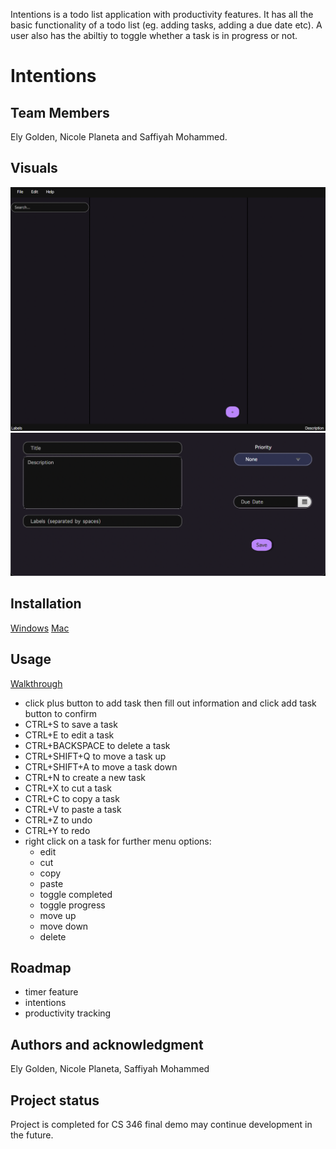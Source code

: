Intentions is a todo list application with productivity features. It has all the basic functionality of a todo list (eg. adding tasks, adding a due date etc). A user also has the abiltiy to toggle whether a task is in progress or not. 

# Intentions

## Team Members 
Ely Golden, Nicole Planeta and Saffiyah Mohammed.

## Visuals
![image-1.png](./image-1.png)
![image-2.png](./image-2.png)


## Installation
[Windows](https://git.uwaterloo.ca/ed2golde/cs346/-/blob/main/app-win.zip)
[Mac](https://git.uwaterloo.ca/ed2golde/cs346/-/blob/main/app-mac.zip)

## Usage

[Walkthrough](https://git.uwaterloo.ca/ed2golde/cs346/-/blob/main/Walkthrough.mov) 

- click plus button to add task then fill out information and click add task button to confirm
- CTRL+S to save a task
- CTRL+E to edit a task
- CTRL+BACKSPACE to delete a task
- CTRL+SHIFT+Q to move a task up
- CTRL+SHIFT+A to move a task down
- CTRL+N to create a new task
- CTRL+X to cut a task
- CTRL+C to copy a task
- CTRL+V to paste a task
- CTRL+Z to undo
- CTRL+Y to redo
- right click on a task for further menu options:
    - edit
    - cut
    - copy
    - paste
    - toggle completed
    - toggle progress
    - move up
    - move down
    - delete


## Roadmap
- timer feature
- intentions 
- productivity tracking

## Authors and acknowledgment
Ely Golden, Nicole Planeta, Saffiyah Mohammed

## Project status
Project is completed for CS 346 final demo may continue development in the future. 
